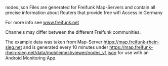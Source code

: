 nodes.json Files are generated for Freifunk Map-Servers and contain
all precise information about Routers that provide free wifi Access in Germany 

For more info see www.freifunk.net

Channels may differ between the different Freifunk communities. 

The example data was taken from Map-Server https://map.freifunk-rhein-sieg.net
and is generated every 10 minutes under 
https://map.freifunk-rhein-sieg.net/data/mobilemeshviewer/nodes_v1.json
for use with an Android Monitoring App.
